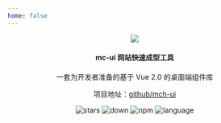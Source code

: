 ```yaml
---
home: false
---
```

<center>

<div class="introduce">  
<a href="https://sm.ms/image/aKYMJ8ckEUQmb7F" target="_blank"><img src="https://i.loli.net/2021/01/08/aKYMJ8ckEUQmb7F.png" ></a>
<h4 class="introduce-title">mc-ui 网站快速成型工具</h4>
<p class="introduce-p">一套为开发者准备的基于 Vue 2.0 的桌面端组件库</p>

<mc-btn :type="'primary'" :size="'giant'"><NavLink class="action-button" :item="actionLink"/></mc-btn>
</div>


项目地址：[github/mch-ui](https://github.com/minchao920917/mch-ui)

![stars](https://img.shields.io/github/stars/minchao920917/mch-ui)
![down](https://img.shields.io/npm/dm/mch-ui)
![npm](https://img.shields.io/npm/v/mch-ui)
![language](https://img.shields.io/badge/language-vue-red)

</center>


<script>
import NavLink from '@parent-theme/components/NavLink.vue'

export default {
  components: { 
    NavLink
  },
  computed: {
    data () {
      
    },
    actionLink () {
      return {
        link: '/mc-ui/',
        text: '开始使用'
      }
    }
  }
}
</script>
